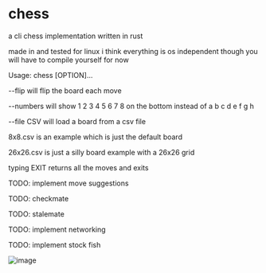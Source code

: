 # chess
a cli chess implementation written in rust

made in and tested for linux i think everything is os independent though you will have to compile yourself for now

Usage: chess [OPTION]...

--flip will flip the board each move

--numbers will show 1 2 3 4 5 6 7 8 on the bottom instead of a b c d e f g h

--file CSV will load a board from a csv file

8x8.csv is an example which is just the default board

26x26.csv is just a silly board example with a 26x26 grid

typing EXIT returns all the moves and exits

TODO: implement move suggestions

TODO: checkmate

TODO: stalemate

TODO: implement networking

TODO: implement stock fish

![image](https://user-images.githubusercontent.com/55570525/231251408-e46ff9f4-b055-41ca-931d-42b127c8dc5f.png)